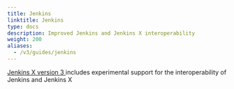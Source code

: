 ```yaml
---
title: Jenkins
linktitle: Jenkins
type: docs
description: Improved Jenkins and Jenkins X interoperability
weight: 200
aliases:
  - /v3/guides/jenkins
---
```



[Jenkins X version 3 ](/v3/guides/jx3/) includes experimental support for the interoperability of Jenkins and Jenkins X

